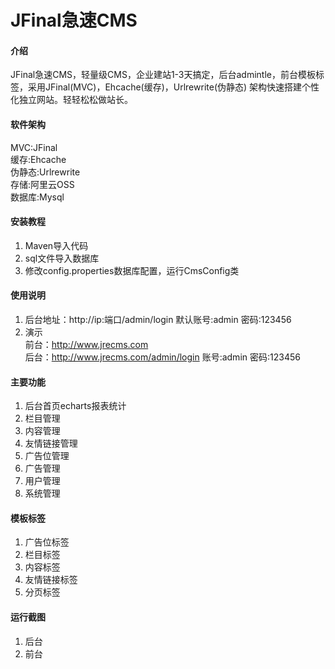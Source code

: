 # JFinal急速CMS

#### 介绍
JFinal急速CMS，轻量级CMS，企业建站1-3天搞定，后台admintle，前台模板标签，采用JFinal(MVC)，Ehcache(缓存)，Urlrewrite(伪静态) 架构快速搭建个性化独立网站。轻轻松松做站长。

#### 软件架构
MVC:JFinal<br/>
缓存:Ehcache<br/>
伪静态:Urlrewrite<br/>
存储:阿里云OSS<br/>
数据库:Mysql<br/>


#### 安装教程

1.  Maven导入代码
2.  sql文件导入数据库
3.  修改config.properties数据库配置，运行CmsConfig类

#### 使用说明

1.  后台地址：http://ip:端口/admin/login 默认账号:admin 密码:123456<br/>
2.  演示<br/>
前台：http://www.jrecms.com<br/>
后台：http://www.jrecms.com/admin/login 账号:admin 密码:123456<br/>

#### 主要功能

1.  后台首页echarts报表统计
2.  栏目管理
3.  内容管理
4.  友情链接管理
5.  广告位管理
6.  广告管理
7.  用户管理
8.  系统管理

#### 模板标签

1.  广告位标签
2.  栏目标签
3.  内容标签
4.  友情链接标签
5.  分页标签

#### 运行截图

1.  后台<br/>
2.  前台<br/>
